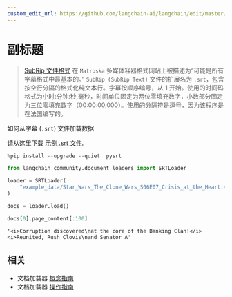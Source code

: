 ```yaml
---
custom_edit_url: https://github.com/langchain-ai/langchain/edit/master/docs/docs/integrations/document_loaders/subtitle.ipynb
---
```


# 副标题

>[SubRip 文件格式](https://en.wikipedia.org/wiki/SubRip#SubRip_file_format) 在 `Matroska` 多媒体容器格式网站上被描述为“可能是所有字幕格式中最基本的。” `SubRip (SubRip Text)` 文件的扩展名为 `.srt`，包含按空行分隔的格式化纯文本行。字幕按顺序编号，从 1 开始。使用的时间码格式为小时:分钟:秒,毫秒，时间单位固定为两位零填充数字，小数部分固定为三位零填充数字（00:00:00,000）。使用的分隔符是逗号，因为该程序是在法国编写的。

如何从字幕 (`.srt`) 文件加载数据

请从这里下载 [示例 .srt 文件](https://www.opensubtitles.org/en/subtitles/5575150/star-wars-the-clone-wars-crisis-at-the-heart-en)。

```python
%pip install --upgrade --quiet  pysrt
```

```python
from langchain_community.document_loaders import SRTLoader
```

```python
loader = SRTLoader(
    "example_data/Star_Wars_The_Clone_Wars_S06E07_Crisis_at_the_Heart.srt"
)
```

```python
docs = loader.load()
```

```python
docs[0].page_content[:100]
```

```output
'<i>Corruption discovered\nat the core of the Banking Clan!</i> <i>Reunited, Rush Clovis\nand Senator A'
```

## 相关

- 文档加载器 [概念指南](/docs/concepts/#document-loaders)
- 文档加载器 [操作指南](/docs/how_to/#document-loaders)